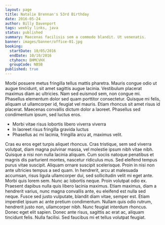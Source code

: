 ```yaml
---
layout: page
title: Natalie Brennan's 53rd Birthday
date: 2016-05-24
author: Billy Davenport
tags: weekly links, java
status: published
summary: Maecenas facilisis sem a commodo blandit. Ut venenatis.
banner: images/banner/office-01.jpg
booking:
  startDate: 10/05/2016
  endDate: 10/10/2016
  ctyhocn: BHMCVHX
  groupCode: NB5B
published: true
---
```

Morbi posuere metus fringilla tellus mattis pharetra. Mauris congue odio ut augue tincidunt, sit amet sagittis augue lacinia. Vestibulum placerat maximus diam ac ultricies. Nam sed euismod sem, non congue mi. Phasellus elementum dolor sed quam porttitor consectetur. Quisque mi felis, aliquam ut ullamcorper id, feugiat vel mauris. Etiam rhoncus sit amet risus id placerat. Maecenas convallis dictum dolor a laoreet. Phasellus sed condimentum ipsum, sed luctus eros.

* Morbi vitae risus lobortis libero viverra viverra
* In laoreet risus fringilla gravida luctus
* Phasellus ac mi lacinia, fringilla arcu at, maximus velit.

Cras eu eros eget turpis aliquet rhoncus. Cras tristique, sem sed viverra volutpat, diam magna pulvinar massa, vel molestie ipsum nibh vitae nibh. Quisque a nisi non nulla lacinia aliquam. Cum sociis natoque penatibus et magnis dis parturient montes, nascetur ridiculus mus. Sed eleifend tempus purus vitae suscipit. Aliquam ornare suscipit scelerisque. Proin in nisi non ante ultricies tempus a sed quam. In hendrerit, arcu at malesuada accumsan, risus ligula ullamcorper dui, sed sollicitudin velit mi eget ante. Morbi quis lorem sem. Nunc ac lobortis neque.
Proin volutpat odio ex. Praesent dapibus nulla quis libero lacinia maximus. Etiam maximus, diam a hendrerit varius, nunc magna convallis ante, eu eleifend est nulla sed neque. Fusce sed justo vulputate, blandit diam vitae, semper est. Etiam imperdiet ipsum ac ante pretium condimentum. Nullam quis odio rutrum, hendrerit justo non, ullamcorper nibh. Nunc feugiat interdum rhoncus. Donec eget elit sapien. Donec ante risus, sagittis ac erat ac, aliquam tincidunt felis. Nulla facilisi. Sed faucibus mi et tellus volutpat feugiat.
